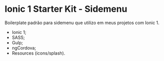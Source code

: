 # Ionic 1 Starter Kit - Sidemenu

Boilerplate padrão para sidemenu que utilizo em meus projetos com Ionic 1.

- Ionic 1;  
- SASS;  
- Gulp;  
- ngCordova;  
- Resources (icons/splash).
